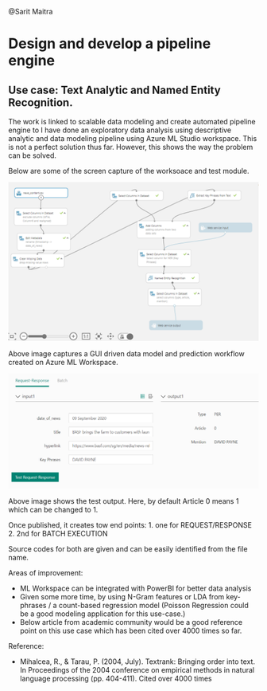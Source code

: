 @Sarit Maitra

# Design and develop a pipeline engine

## Use case: Text Analytic and Named Entity Recognition.

The work is linked to scalable data modeling and create automated pipeline engine to 
I have done an exploratory data analysis using descriptive analytic and data modeling pipeline using Azure ML Studio workspace.
This is not a perfect solution thus far. However, this shows the way the problem can be solved.

Below are some of the screen capture of the worksoace and test module.

![](img/Capture1.PNG)

Above image captures a GUI driven data model and prediction workflow created on Azure ML Workspace.


![](img/test.PNG)

Above image shows the test output. Here, by default Article 0 means 1 which can be changed to 1.

Once published, it creates tow end points:
    1. one for REQUEST/RESPONSE
    2. 2nd for BATCH EXECUTION

Source codes for both are given and can be easily identified from the file name.


Areas of improvement:
   - ML Workspace can be integrated with PowerBI for better data analysis
   - Given some more time, by using N-Gram features or LDA from key-phrases / a count-based regression model (Poisson Regression could be a good modeling application for this use-case.)
   - Below article from academic community would be a good reference point on this use case which has been cited over 4000 times so far.

Reference:
   - Mihalcea, R., & Tarau, P. (2004, July). Textrank: Bringing order into text. In Proceedings of the 2004 conference on empirical methods in natural language processing (pp. 404-411). Cited over 4000 times
